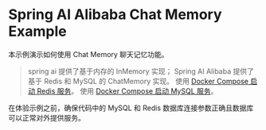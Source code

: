 # Spring AI Alibaba Chat Memory Example

本示例演示如何使用 Chat Memory 聊天记忆功能。

> spring ai 提供了基于内存的 InMemory 实现；
> Spring AI Alibaba 提供了基于 Redis 和 MySQL 的 ChatMemory 实现。
> 使用 [Docker Compose 启动 Redis 服务](../docker-compose/redis)。
> 使用 [Docker Compose 启动 MySQL 服务](../docker-compose/mysql)。

在体验示例之前，确保代码中的 MySQL 和 Redis 数据库连接参数正确且数据库可以正常对外提供服务。
